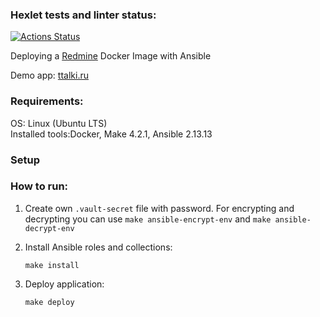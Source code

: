 ### Hexlet tests and linter status:
[![Actions Status](https://github.com/OlgaZtv/devops-for-programmers-project-76/actions/workflows/hexlet-check.yml/badge.svg)](https://github.com/OlgaZtv/devops-for-programmers-project-76/actions)

Deploying a [Redmine](https://hub.docker.com/_/redmine/) Docker Image with Ansible

Demo app: [ttalki.ru](http://ttalki.ru/)

### Requirements:
OS: Linux (Ubuntu LTS)
</br>Installed tools:Docker, Make 4.2.1, Ansible 2.13.13

### Setup

### How to run:
1. Create own `.vault-secret` file with password. For encrypting and decrypting you can use `make ansible-encrypt-env` and `make ansible-decrypt-env`

2. Install Ansible roles and collections:
   ```shell
   make install
   ```
3. Deploy application:
   ```shell
   make deploy
   ```
